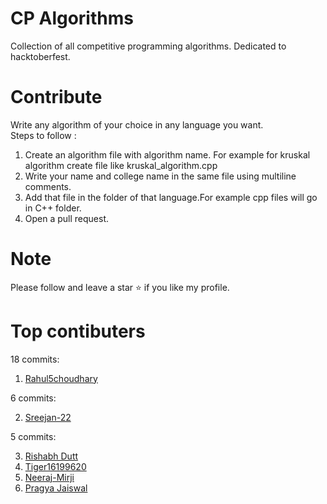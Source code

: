 # CP Algorithms
Collection of all competitive programming algorithms. Dedicated to hacktoberfest.

# Contribute

Write any algorithm of your choice in any language you want.<br>
Steps to follow :
1. Create an algorithm file with algorithm name. For example for kruskal algorithm create file like kruskal_algorithm.cpp
2. Write your name and college name in the same file using multiline comments.
3. Add that file in the folder of that language.For example cpp files will go in C++ folder.
4. Open a pull request.

# Note
Please follow and leave a star ⭐ if you like my profile.

# Top contibuters
18 commits:

1. [Rahul5choudhary](https://github.com/Rahul5choudhary) 

6 commits:

2. [Sreejan-22](https://github.com/Sreejan-22)

5 commits:

3. [Rishabh Dutt](https://github.com/rishabh3) 
3. [Tiger16199620](https://github.com/Tiger16199620) 
3. [Neeraj-Mirji](https://github.com/Neeraj-Mirji) 
3. [Pragya Jaiswal](https://github.com/pragyajaiswa05l) 


